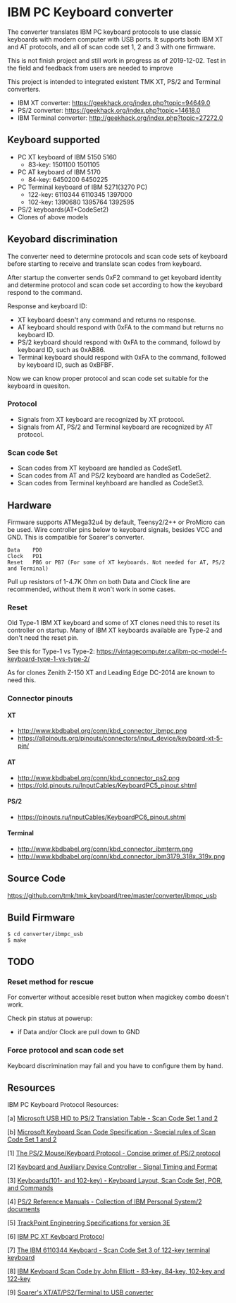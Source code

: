 IBM PC Keyboard converter
=========================
The converter translates IBM PC keyboard protocols to use classic keyboards with modern computer with USB ports.
It supports both IBM XT and AT protocols, and all of scan code set 1, 2 and 3 with one firmware.

This is not finish project and still work in progress as of 2019-12-02. Test in the field and feedback from users are needed to improve

This project is intended to integrated existent TMK XT, PS/2 and Terminal converters.

- IBM XT converter: https://geekhack.org/index.php?topic=94649.0
- PS/2 converter: https://geekhack.org/index.php?topic=14618.0
- IBM Terminal converter: http://geekhack.org/index.php?topic=27272.0



Keyboard supported
------------------
- PC XT keyboard of IBM 5150 5160
  - 83-key: 1501100 1501105
- PC AT keyboard of IBM 5170
  - 84-key: 6450200 6450225
- PC Terminal keyboard of IBM 5271(3270 PC)
  - 122-key: 6110344 6110345 1397000
  - 102-key: 1390680 1395764 1392595
- PS/2 keyboards(AT+CodeSet2)
- Clones of above models



Keyobard discrimination
-----------------------
The converter need to determine protocols and scan code sets of keyboard before starting to receive and translate scan codes from keyboard.

After startup the converter sends 0xF2 command to get keyobard identity and determine protocol and scan code set according to how the keyobard respond to the command.

Response and keyboard ID:

- XT keyboard doesn't any command and returns no response.
- AT keyboard should respond with 0xFA to the command but returns no keyboard ID.
- PS/2 keyboard should respond with 0xFA to the command, followd by keyboard ID, such as 0xAB86.
- Terminal keyboard should respond with 0xFA to the command, followed by keyboard ID, such as 0xBFBF.

Now we can know proper protocol and scan code set suitable for the keyboard in quesiton.

### Protocol
- Signals from XT keyboard are recognized by XT protocol.
- Signals from AT, PS/2 and Terminal keyboard are recognized by AT protocol.

### Scan code Set
- Scan codes from XT keyboard are handled as CodeSet1.
- Scan codes from AT and PS/2 keyboard are handled as CodeSet2.
- Scan codes from Terminal keyhboard are handled as CodeSet3.



Hardware
--------
Firmware supports ATMega32u4 by default, Teensy2/2++ or ProMicro can be used.
Wire controller pins below to keyobard signals, besides VCC and GND. This is compatible for Soarer's converter.

    Data    PD0
    Clock   PD1
    Reset   PB6 or PB7 (For some of XT keyboards. Not needed for AT, PS/2 and Terminal)

Pull up resistors of 1-4.7K Ohm on both Data and Clock line are recommended, without them it won't work in some cases.

### Reset
Old Type-1 IBM XT keyboard and some of XT clones need this to reset its controller on startup. Many of IBM XT keyboards available are Type-2 and don't need the reset pin.

See this for Type-1 vs Type-2:
https://vintagecomputer.ca/ibm-pc-model-f-keyboard-type-1-vs-type-2/

As for clones Zenith Z-150 XT and  Leading Edge DC-2014 are known to need this.



### Connector pinouts
#### XT
- http://www.kbdbabel.org/conn/kbd_connector_ibmpc.png
- https://allpinouts.org/pinouts/connectors/input_device/keyboard-xt-5-pin/

#### AT
- http://www.kbdbabel.org/conn/kbd_connector_ps2.png
- https://old.pinouts.ru/InputCables/KeyboardPC5_pinout.shtml

#### PS/2
- https://pinouts.ru/InputCables/KeyboardPC6_pinout.shtml

#### Terminal
- http://www.kbdbabel.org/conn/kbd_connector_ibmterm.png
- http://www.kbdbabel.org/conn/kbd_connector_ibm3179_318x_319x.png



Source Code
-----------
https://github.com/tmk/tmk_keyboard/tree/master/converter/ibmpc_usb



Build Firmware
--------------

    $ cd converter/ibmpc_usb
    $ make



TODO
----
### Reset method for rescue
For converter without accesible reset button when magickey combo doesn't work.

Check pin status at powerup:

- if Data and/or Clock are pull down to GND

### Force protocol and scan code set
Keyboard discrimination may fail and you have to configure them by hand.



Resources
---------
IBM PC Keyboard Protocol Resources:

[a] [Microsoft USB HID to PS/2 Translation Table - Scan Code Set 1 and 2](
http://download.microsoft.com/download/1/6/1/161ba512-40e2-4cc9-843a-923143f3456c/translate.pdf)

[b] [Microsoft Keyboard Scan Code Specification - Special rules of Scan Code Set 1 and 2](
http://download.microsoft.com/download/1/6/1/161ba512-40e2-4cc9-843a-923143f3456c/scancode.doc)

[1] [The PS/2 Mouse/Keyboard Protocol - Concise primer of PS/2 protocol](
http://www-ug.eecg.utoronto.ca/desl/nios_devices_SoC/datasheets/PS2%20Protocol.htm)

[2] [Keyboard and Auxiliary Device Controller - Signal Timing and Format](
http://www.mcamafia.de/pdf/ibm_hitrc07.pdf)

[3] [Keyboards(101- and 102-key) - Keyboard Layout, Scan Code Set, POR, and Commands](
http://www.mcamafia.de/pdf/ibm_hitrc11.pdf)

[4] [PS/2 Reference Manuals - Collection of IBM Personal System/2 documents](
http://www.mcamafia.de/pdf/pdfref.htm)

[5] [TrackPoint Engineering Specifications for version 3E](
https://web.archive.org/web/20100526161812/http://wwwcssrv.almaden.ibm.com/trackpoint/download.html)

[6] [IBM PC XT Keyboard Protocol](
https://github.com/tmk/tmk_keyboard/wiki/IBM-PC-XT-Keyboard-Protocol)

[7] [The IBM 6110344 Keyboard - Scan Code Set 3 of 122-key terminal keyboard](
https://www.seasip.info/VintagePC/ibm_6110344.html)

[8] [IBM Keyboard Scan Code by John Elliott - 83-key, 84-key, 102-key and 122-key](
https://www.seasip.info/VintagePC/index.html)

[9] [Soarer's XT/AT/PS2/Terminal to USB converter](
https://geekhack.org/index.php?topic=17458.0)
